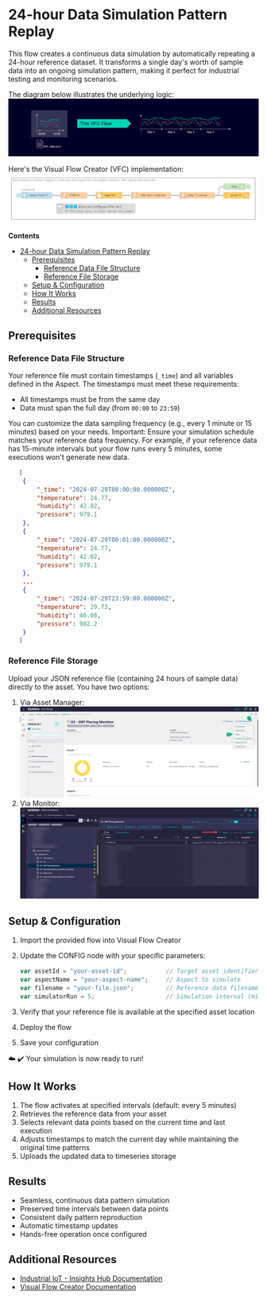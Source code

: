 # 24-hour Data Simulation Pattern Replay

This flow creates a continuous data simulation by automatically repeating a 24-hour reference dataset.
It transforms a single day's worth of sample data into an ongoing simulation pattern, making it perfect for industrial testing and monitoring scenarios.

The diagram below illustrates the underlying logic:
![image](./doc/explain-of-logic.png)

Here's the Visual Flow Creator (VFC) implementation:
![image](./doc/24h-replay-for_data-simulation.png)

**Contents**  
- [24-hour Data Simulation Pattern Replay](#24-hour-data-simulation-pattern-replay)
  - [Prerequisites](#prerequisites)
    - [Reference Data File Structure](#reference-data-file-structure)
    - [Reference File Storage](#reference-file-storage)
  - [Setup \& Configuration](#setup--configuration)
  - [How It Works](#how-it-works)
  - [Results](#results)
  - [Additional Resources](#additional-resources)
## Prerequisites

### Reference Data File Structure

Your reference file must contain timestamps (`_time`) and all variables defined in the Aspect. The timestamps must meet these requirements:

- All timestamps must be from the same day
- Data must span the full day (from `00:00` to `23:59`)  

You can customize the data sampling frequency (e.g., every 1 minute or 15 minutes) based on your needs. Important: Ensure your simulation schedule matches your reference data frequency. For example, if your reference data has 15-minute intervals but your flow runs every 5 minutes, some executions won't generate new data.

```json
   [
    {
        "_time": "2024-07-29T00:00:00.000000Z",
        "temperature": 24.77,
        "humidity": 42.02,
        "pressure": 979.1
    },
    {
        "_time": "2024-07-29T00:01:00.000000Z",
        "temperature": 24.77,
        "humidity": 42.02,
        "pressure": 979.1
    },
    ...
    {
        "_time": "2024-07-29T23:59:00.000000Z",
        "temperature": 29.73,
        "humidity": 46.08,
        "pressure": 982.2
    }
   ]
   ```

### Reference File Storage

Upload your JSON reference file (containing 24 hours of sample data) directly to the asset. You have two options:

1. Via Asset Manager:
![Reference File Upload via Asset Manager](./doc/FileUpload_AssetManager.png)
2. Via Monitor:
![image](./doc/FileUpload_Monitor.png)

## Setup & Configuration

1. Import the provided flow into Visual Flow Creator
2. Update the CONFIG node with your specific parameters:

   ```javascript
   var assetId = "your-asset-id";           // Target asset identifier
   var aspectName = "your-aspect-name";     // Aspect to simulate
   var filename = "your-file.json";         // Reference data filename
   var simulatorRun = 5;                    // Simulation interval (minutes)
   ```

3. Verify that your reference file is available at the specified asset location
4. Deploy the flow
5. Save your configuration

:cloud: :heavy_check_mark: Your simulation is now ready to run!

## How It Works

1. The flow activates at specified intervals (default: every 5 minutes)
2. Retrieves the reference data from your asset
3. Selects relevant data points based on the current time and last execution
4. Adjusts timestamps to match the current day while maintaining the original time patterns
5. Uploads the updated data to timeseries storage

## Results

- Seamless, continuous data pattern simulation
- Preserved time intervals between data points
- Consistent daily pattern reproduction
- Automatic timestamp updates
- Hands-free operation once configured

## Additional Resources

- [Industrial IoT - Insights Hub Documentation](https://documentation.mindsphere.io/resources/html/iot-hub/en-US/index.html)
- [Visual Flow Creator Documentation](https://documentation.mindsphere.io/resources/html/visual-flow-creator/en-US/index.html)
